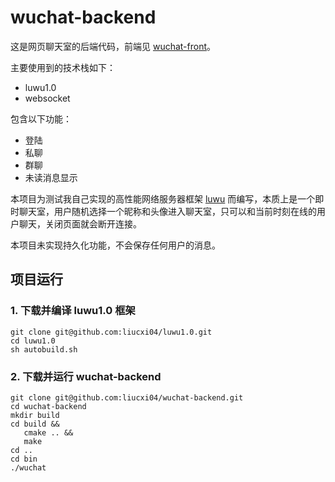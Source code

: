 # wuchat-backend

这是网页聊天室的后端代码，前端见 [wuchat-front](https://github.com/liucxi04/wuchat-front)。

主要使用到的技术栈如下：
 - luwu1.0
 - websocket
 
包含以下功能：
 - 登陆
 - 私聊
 - 群聊
 - 未读消息显示
 
本项目为测试我自己实现的高性能网络服务器框架 [luwu](https://github.com/liucxi04/luwu1.0) 而编写，本质上是一个即时聊天室，用户随机选择一个昵称和头像进入聊天室，只可以和当前时刻在线的用户聊天，关闭页面就会断开连接。

本项目未实现持久化功能，不会保存任何用户的消息。

## 项目运行

### 1. 下载并编译 luwu1.0 框架
```shell
git clone git@github.com:liucxi04/luwu1.0.git
cd luwu1.0
sh autobuild.sh
```
### 2. 下载并运行 wuchat-backend
```shell
git clone git@github.com:liucxi04/wuchat-backend.git
cd wuchat-backend
mkdir build
cd build &&
   cmake .. &&
   make
cd ..
cd bin
./wuchat
```
